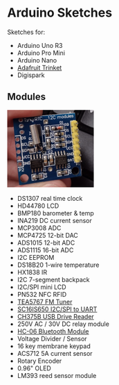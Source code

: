 # Arduino Sketches

Sketches for:

* Arduino Uno R3
* Arduino Pro Mini
* Arduino Nano
* [Adafruit Trinket](../trinket)
* Digispark

## Modules

<img src="ds1307.jpg" width="200">

* DS1307 real time clock
* HD44780 LCD
* BMP180 barometer & temp
* INA219 DC current sensor
* MCP3008 ADC
* MCP4725 12-bit DAC
* ADS1015 12-bit ADC
* ADS1115 16-bit ADC
* I2C EEPROM
* DS18B20 1-wire temperature
* HX1838 IR
* I2C 7-segment backpack
* I2C/SPI mini LCD
* PN532 NFC RFID
* [TEA5767 FM Tuner](tea5767)
* [SC16IS650 I2C/SPI to UART](https://www.nxp.com/docs/en/data-sheet/SC16IS740_750_760.pdf)
* [CH375B USB Drive Reader](http://www.bitsavers.org/components/wch/_dataSheets/CH375.PDF)
* 250V AC / 30V DC relay module
* [HC-06 Bluetooth Module](https://github.com/dennistreysa/HC-06-BT)
* Voltage Divider / Sensor
* 16 key membrane keypad
* ACS712 5A current sensor
* Rotary Encoder
* 0.96" OLED
* LM393 reed sensor module
